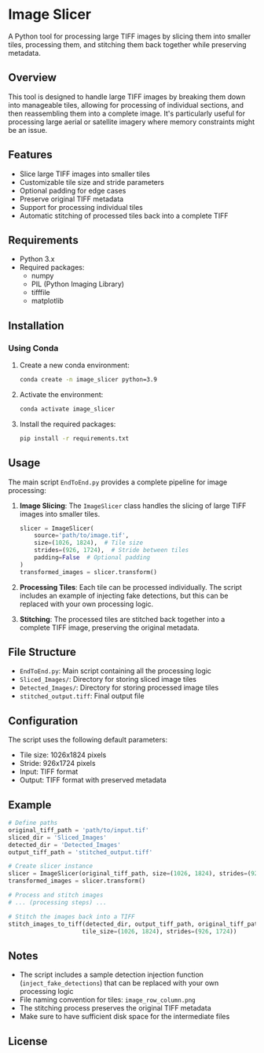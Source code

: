 # Image Slicer

A Python tool for processing large TIFF images by slicing them into smaller tiles, processing them, and stitching them back together while preserving metadata.

## Overview

This tool is designed to handle large TIFF images by breaking them down into manageable tiles, allowing for processing of individual sections, and then reassembling them into a complete image. It's particularly useful for processing large aerial or satellite imagery where memory constraints might be an issue.

## Features

- Slice large TIFF images into smaller tiles
- Customizable tile size and stride parameters
- Optional padding for edge cases
- Preserve original TIFF metadata
- Support for processing individual tiles
- Automatic stitching of processed tiles back into a complete TIFF

## Requirements

- Python 3.x
- Required packages:
  - numpy
  - PIL (Python Imaging Library)
  - tifffile
  - matplotlib

## Installation

### Using Conda

1. Create a new conda environment:
   ```bash
   conda create -n image_slicer python=3.9
   ```

2. Activate the environment:
   ```bash
   conda activate image_slicer
   ```

3. Install the required packages:
   ```bash
   pip install -r requirements.txt
   ```

## Usage

The main script `EndToEnd.py` provides a complete pipeline for image processing:

1. **Image Slicing**: The `ImageSlicer` class handles the slicing of large TIFF images into smaller tiles.
   ```python
   slicer = ImageSlicer(
       source='path/to/image.tif',
       size=(1026, 1824),  # Tile size
       strides=(926, 1724),  # Stride between tiles
       padding=False  # Optional padding
   )
   transformed_images = slicer.transform()
   ```

2. **Processing Tiles**: Each tile can be processed individually. The script includes an example of injecting fake detections, but this can be replaced with your own processing logic.

3. **Stitching**: The processed tiles are stitched back together into a complete TIFF image, preserving the original metadata.

## File Structure

- `EndToEnd.py`: Main script containing all the processing logic
- `Sliced_Images/`: Directory for storing sliced image tiles
- `Detected_Images/`: Directory for storing processed image tiles
- `stitched_output.tiff`: Final output file

## Configuration

The script uses the following default parameters:
- Tile size: 1026x1824 pixels
- Stride: 926x1724 pixels
- Input: TIFF format
- Output: TIFF format with preserved metadata

## Example

```python
# Define paths
original_tiff_path = 'path/to/input.tif'
sliced_dir = 'Sliced_Images'
detected_dir = 'Detected_Images'
output_tiff_path = 'stitched_output.tiff'

# Create slicer instance
slicer = ImageSlicer(original_tiff_path, size=(1026, 1824), strides=(926, 1724), padding=False)
transformed_images = slicer.transform()

# Process and stitch images
# ... (processing steps) ...

# Stitch the images back into a TIFF
stitch_images_to_tiff(detected_dir, output_tiff_path, original_tiff_path, 
                     tile_size=(1026, 1824), strides=(926, 1724))
```

## Notes

- The script includes a sample detection injection function (`inject_fake_detections`) that can be replaced with your own processing logic
- File naming convention for tiles: `image_row_column.png`
- The stitching process preserves the original TIFF metadata
- Make sure to have sufficient disk space for the intermediate files

## License


